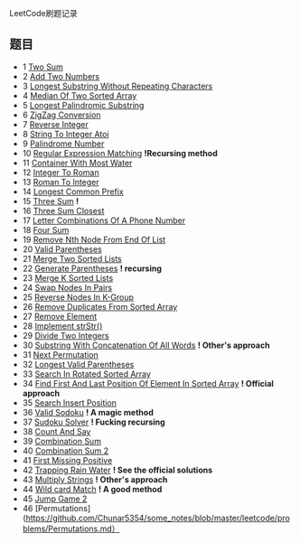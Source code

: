 LeetCode刷题记录

## 题目

- 1 [Two Sum](https://github.com/Chunar5354/some_notes/blob/master/leetcode/problems/TwoSum.md)
- 2 [Add Two Numbers](https://github.com/Chunar5354/some_notes/blob/master/leetcode/problems/AddTwoNumbers.md)
- 3 [Longest Substring Without Repeating Characters](https://github.com/Chunar5354/some_notes/blob/master/leetcode/problems/LongestSubstringWithoutRepeatingCharacters.md)
- 4 [Median Of Two Sorted Array](https://github.com/Chunar5354/some_notes/blob/master/leetcode/problems/MedianOfTwoSortedArrays.md)
- 5 [Longest Palindromic Substring](https://github.com/Chunar5354/some_notes/blob/master/leetcode/problems/LongestPalindromicSubstring.md)
- 6 [ZigZag Conversion](https://github.com/Chunar5354/some_notes/blob/master/leetcode/problems/ZigZagConversion.md)
- 7 [Reverse Integer](https://github.com/Chunar5354/some_notes/blob/master/leetcode/problems/ReverseInteger.md)
- 8 [String To Integer Atoi](https://github.com/Chunar5354/some_notes/blob/master/leetcode/problems/StringToIntegerAtoi.md)
- 9 [Palindrome Number](https://github.com/Chunar5354/some_notes/blob/master/leetcode/problems/PalindromeNumber.md)
- 10 [Regular Expression Matching](https://github.com/Chunar5354/some_notes/blob/master/leetcode/problems/RegularExpressionMatching.md) **!Recursing method**
- 11 [Container With Most Water](https://github.com/Chunar5354/some_notes/blob/master/leetcode/problems/ContainerWithMostWater.md)
- 12 [Integer To Roman](https://github.com/Chunar5354/some_notes/blob/master/leetcode/problems/IntegerToRoman.md)
- 13 [Roman To Integer](https://github.com/Chunar5354/some_notes/blob/master/leetcode/problems/RomanToInteger.md)
- 14 [Longest Common Prefix](https://github.com/Chunar5354/some_notes/blob/master/leetcode/problems/LongestCommonPrefix.md)
- 15 [Three Sum](https://github.com/Chunar5354/some_notes/blob/master/leetcode/problems/ThreeSum.md) **!**
- 16 [Three Sum Closest](https://github.com/Chunar5354/some_notes/blob/master/leetcode/problems/ThreeSumClosest.md)
- 17 [Letter Combinations Of A Phone Number](https://github.com/Chunar5354/some_notes/blob/master/leetcode/problems/LetterCombinationsOfAPhoneNumber.md)
- 18 [Four Sum](https://github.com/Chunar5354/some_notes/blob/master/leetcode/problems/FourSum.md)
- 19 [Remove Nth Node From End Of List](https://github.com/Chunar5354/some_notes/blob/master/leetcode/problems/RemoveNthNodeFromEndOfList.md)
- 20 [Valid Parentheses](https://github.com/Chunar5354/some_notes/blob/master/leetcode/problems/ValidParentheses.md)
- 21 [Merge Two Sorted Lists](https://github.com/Chunar5354/some_notes/blob/master/leetcode/problems/MergeTwoSortedLists.md)
- 22 [Generate Parentheses](https://github.com/Chunar5354/some_notes/blob/master/leetcode/problems/GenerateParentheses.md)  **! recursing**
- 23 [Merge K Sorted Lists](https://github.com/Chunar5354/some_notes/blob/master/leetcode/problems/MergeKSortedLists.md)
- 24 [Swap Nodes In Pairs](https://github.com/Chunar5354/some_notes/blob/master/leetcode/problems/SwapNodesInPairs.md)
- 25 [Reverse Nodes In K-Group](https://github.com/Chunar5354/some_notes/blob/master/leetcode/problems/ReverseNodesInK-Group.md)
- 26 [Remove Duplicates From Sorted Array](https://github.com/Chunar5354/some_notes/blob/master/leetcode/problems/RemoveDuplicatesFromSortedArray.md)
- 27 [Remove Element](https://github.com/Chunar5354/some_notes/blob/master/leetcode/problems/RemoveElement.md)
- 28 [Implement strStr()](https://github.com/Chunar5354/some_notes/blob/master/leetcode/problems/ImplementStr.md)
- 29 [Divide Two Integers](https://github.com/Chunar5354/some_notes/blob/master/leetcode/problems/DivideTwoIntegers.md)
- 30 [Substring With Concatenation Of All Words](https://github.com/Chunar5354/some_notes/blob/master/leetcode/problems/SubstringWithConcatenationOfAllWords.md)  **! Other's approach**
- 31 [Next Permutation](https://github.com/Chunar5354/some_notes/blob/master/leetcode/problems/NextPermutation.md)
- 32 [Longest Valid Parentheses](https://github.com/Chunar5354/some_notes/blob/master/leetcode/problems/LongestValidParentheses.md)
- 33 [Search In Rotated Sorted Array](https://github.com/Chunar5354/some_notes/blob/master/leetcode/problems/SearchInRotatedSortedArray.md)
- 34 [Find First And Last Position Of Element In Sorted Array](https://github.com/Chunar5354/some_notes/blob/master/leetcode/problems/FindFirstAndLastPositionOfElementInSortedArray.md)  **! Official approach**
- 35 [Search Insert Position](https://github.com/Chunar5354/some_notes/blob/master/leetcode/problems/SearchInsertPosition.md)
- 36 [Valid Sodoku](https://github.com/Chunar5354/some_notes/blob/master/leetcode/problems/ValidSodoku.md)  **! A magic method**
- 37 [Sudoku Solver](https://github.com/Chunar5354/some_notes/blob/master/leetcode/problems/SudokuSolver.md)  **! Fucking recursing**
- 38 [Count And Say](https://github.com/Chunar5354/some_notes/blob/master/leetcode/problems/CountAndSay.md)
- 39 [Combination Sum](https://github.com/Chunar5354/some_notes/blob/master/leetcode/problems/CombinationSum.md)
- 40 [Combination Sum 2](https://github.com/Chunar5354/some_notes/blob/master/leetcode/problems/CombinationSum2.md)
- 41 [First Missing Positive](https://github.com/Chunar5354/some_notes/blob/master/leetcode/problems/FirstMissingPositive.md)
- 42 [Trapping Rain Water](https://github.com/Chunar5354/some_notes/blob/master/leetcode/problems/TrappingRainWater.md)  **! See the official solutions**
- 43 [Multiply Strings](https://github.com/Chunar5354/some_notes/blob/master/leetcode/problems/MultiplyStrings.md) **! Other's approach**
- 44 [Wild card Match](https://github.com/Chunar5354/some_notes/blob/master/leetcode/problems/WildcardMatch.md)  **! A good method**
- 45 [Jump Game 2](https://github.com/Chunar5354/some_notes/blob/master/leetcode/problems/JumpGame2.md)
- 46 [Permutations](https://github.com/Chunar5354/some_notes/blob/master/leetcode/problems/Permutations.md）
